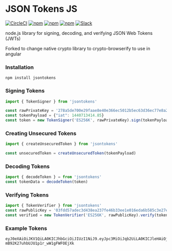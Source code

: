 # JSON Tokens JS

[![CircleCI](https://img.shields.io/circleci/project/blockstack/jsontokens-js/master.svg)](https://circleci.com/gh/blockstack/jsontokens-js/tree/master)
[![npm](https://img.shields.io/npm/l/jsontokens.svg)](https://www.npmjs.com/package/jsontokens)
[![npm](https://img.shields.io/npm/v/jsontokens.svg)](https://www.npmjs.com/package/jsontokens)
[![npm](https://img.shields.io/npm/dm/jsontokens.svg)](https://www.npmjs.com/package/jsontokens)
[![Slack](https://img.shields.io/badge/join-slack-e32072.svg?style=flat)](http://slack.blockstack.org/)

node.js library for signing, decoding, and verifying JSON Web Tokens (JWTs)

Forked to change native crypto library to crypto-browserify to use in angular

### Installation

```
npm install jsontokens
```

### Signing Tokens

```js
import { TokenSigner } from 'jsontokens'

const rawPrivateKey = '278a5de700e29faae8e40e366ec5012b5ec63d36ec77e8a2417154cc1d25383f'
const tokenPayload = {"iat": 1440713414.85}
const token = new TokenSigner('ES256K', rawPrivateKey).sign(tokenPayload)
```

### Creating Unsecured Tokens

```js
import { createUnsecuredToken } from 'jsontokens'

const unsecuredToken = createUnsecuredToken(tokenPayload)
```

### Decoding Tokens

```js
import { decodeToken } = from 'jsontokens'
const tokenData = decodeToken(token)
```

### Verifying Tokens

```js
import { TokenVerifier } from 'jsontokens'
const rawPublicKey = '03fdd57adec3d438ea237fe46b33ee1e016eda6b585c3e27ea66686c2ea5358479'
const verified = new TokenVerifier('ES256K', rawPublicKey).verify(token)
```

### Example Tokens

```text
eyJ0eXAiOiJKV1QiLA0KICJhbGciOiJIUzI1NiJ9.eyJpc3MiOiJqb2UiLA0KICJleHAiOjEzMDA4MTkzODAsDQogImh0dHA6Ly9leGFtcGxlLmNvbS9pc19yb290Ijp0cnVlfQ.dBjftJeZ4CVP-mB92K27uhbUJU1p1r_wW1gFWFOEjXk
```
